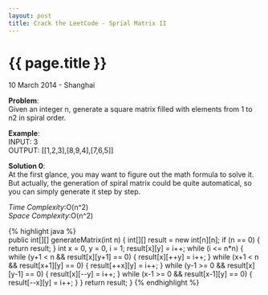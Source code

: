 ```yaml
---
layout: post
title: Crack the LeetCode - Sprial Matrix II
---
```


{{ page.title }}
================

<p class="meta">10 March 2014 - Shanghai </p>

**Problem**:   
Given an integer n, generate a square matrix filled with elements from 1 to n2 in spiral order.

**Example**:   
INPUT: 3    
OUTPUT: [[1,2,3],[8,9,4],[7,6,5]]

**Solution 0**:  
At the first glance, you may want to figure out the math formula to solve it. But actually, the generation of spiral matrix could be quite automatical, so you can simply generate it step by step.

*Time Complexity*:O(n^2)  
*Space Complexity*:O(n^2)  

{% highlight java %}  
public int[][] generateMatrix(int n) {
    int[][] result = new int[n][n];
    if (n == 0) {
        return result;
    }
    int x = 0, y = 0, i = 1;
    result[x][y] = i++;
    while (i <= n*n) {
        while (y+1 < n && result[x][y+1] == 0) {
            result[x][++y] = i++;
        }
        while (x+1 < n && result[x+1][y] == 0) {
            result[++x][y] = i++;
        }
        while (y-1 >= 0 && result[x][y-1] == 0) {
            result[x][--y] = i++;
        }
        while (x-1 >= 0 && result[x-1][y] == 0) {
            result[--x][y] = i++;
        }
    }
    return result;
}
{% endhighlight %}
